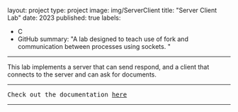 layout: project
type: project
image: img/ServerClient
title: "Server Client Lab"
date: 2023
published: true
labels:
- C
- GitHub
  summary: "A lab designed to teach use of fork and communication between processes using sockets. "
---
This lab implements a server that can send respond, and a client that connects to the server and can ask for documents.
<hr>

<pre>
Check out the documentation <a href="https://www2.hawaii.edu/~brewerj3/ee367/Server%20Client%20Lab/">here</a>
</pre>

<hr>